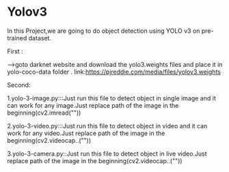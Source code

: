 # Yolov3

In this Project,we are going to do object detection using YOLO v3 on pre-trained dataset.

First :

-->goto darknet website and download the yolo3.weights files and place it in yolo-coco-data folder .
                link:https://pjreddie.com/media/files/yolov3.weights
                
 Second:
 
 1.yolo-3-image.py:::Just run this file to detect object in single image and it can work for any image.Just replace path of the image in the beginning(cv2.imread(""))


2.yolo-3-video.py:::Just run this file to detect object in video and it can work for any video.Just replace path of the image in the beginning(cv2.videocap..(""))

3.yolo-3-camera.py::Just run this file to detect object in live video.Just replace path of the image in the beginning(cv2.videocap..(""))
